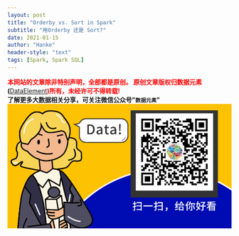 ```yaml
---
layout: post
title: "Orderby vs. Sort in Spark"
subtitle: "用Orderby 还是 Sort?"
date: 2021-01-15
author: "Hanke"
header-style: "text"
tags: [Spark, Spark SQL]
---
```


<b><font color="red">本网站的文章除非特别声明，全部都是原创。
原创文章版权归数据元素</font>(</b>[DataElement](https://www.dataelement.top)<b><font color="red">)所有，未经许可不得转载!</font></b>  
**了解更多大数据相关分享，可关注微信公众号"`数据元素`"**
![数据元素微信公众号](/img/dataelement.gif)
